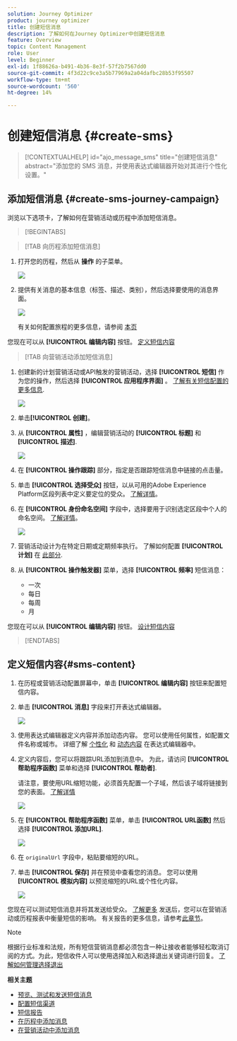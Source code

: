 ```yaml
---
solution: Journey Optimizer
product: journey optimizer
title: 创建短信消息
description: 了解如何在Journey Optimizer中创建短信消息
feature: Overview
topic: Content Management
role: User
level: Beginner
exl-id: 1f88626a-b491-4b36-8e3f-57f2b7567dd0
source-git-commit: 4f3d22c9ce3a5b77969a2a04dafbc28b53f95507
workflow-type: tm+mt
source-wordcount: '560'
ht-degree: 14%

---
```


# 创建短信消息 {#create-sms}

>[!CONTEXTUALHELP]
>id="ajo_message_sms"
>title="创建短信消息"
>abstract="添加您的 SMS 消息，并使用表达式编辑器开始对其进行个性化设置。"

## 添加短信消息 {#create-sms-journey-campaign}

浏览以下选项卡，了解如何在营销活动或历程中添加短信消息。

>[!BEGINTABS]

>[!TAB 向历程添加短信消息]

1. 打开您的历程，然后从 **操作** 的子菜单。

   ![](assets/sms_create_1.png)

1. 提供有关消息的基本信息（标签、描述、类别），然后选择要使用的消息界面。

   ![](assets/sms_create_2.png)

   有关如何配置旅程的更多信息，请参阅 [本页](../building-journeys/journey-gs.md)

<!-- The **[!UICONTROL Surface]**field is pre-filled, by default, with the last surface used for that channel by the user. -->

您现在可以从 **[!UICONTROL 编辑内容]** 按钮。 [定义短信内容](#sms-content)

>[!TAB 向营销活动添加短信消息]

1. 创建新的计划营销活动或API触发的营销活动，选择 **[!UICONTROL 短信]** 作为您的操作，然后选择 **[!UICONTROL 应用程序界面]** 。 [了解有关短信配置的更多信息](sms-configuration.md).

   ![](assets/sms_create_3.png)

1. 单击&#x200B;**[!UICONTROL 创建]**。

1. 从 **[!UICONTROL 属性]** ，编辑营销活动的 **[!UICONTROL 标题]** 和 **[!UICONTROL 描述]**.

   ![](assets/sms_create_4.png)

1. 在 **[!UICONTROL 操作跟踪]** 部分，指定是否跟踪短信消息中链接的点击量。

1. 单击 **[!UICONTROL 选择受众]** 按钮，以从可用的Adobe Experience Platform区段列表中定义要定位的受众。 [了解详情](../segment/about-segments.md)。

1. 在 **[!UICONTROL 身份命名空间]** 字段中，选择要用于识别选定区段中个人的命名空间。 [了解详情](../event/about-creating.md#select-the-namespace)。

   ![](assets/sms_create_5.png)

1. 营销活动设计为在特定日期或定期频率执行。 了解如何配置 **[!UICONTROL 计划]** 在 [此部分](../campaigns/create-campaign.md#schedule).

1. 从 **[!UICONTROL 操作触发器]** 菜单，选择 **[!UICONTROL 频率]** 短信消息：

   * 一次
   * 每日
   * 每周
   * 月

您现在可以从 **[!UICONTROL 编辑内容]** 按钮。 [设计短信内容](#sms-content)

>[!ENDTABS]

## 定义短信内容{#sms-content}

1. 在历程或营销活动配置屏幕中，单击 **[!UICONTROL 编辑内容]** 按钮来配置短信内容。

1. 单击 **[!UICONTROL 消息]** 字段来打开表达式编辑器。

   ![](assets/sms-content.png)

1. 使用表达式编辑器定义内容并添加动态内容。 您可以使用任何属性，如配置文件名称或城市。 详细了解 [个性化](../personalization/personalize.md) 和 [动态内容](../personalization/get-started-dynamic-content.md) 在表达式编辑器中。

1. 定义内容后，您可以将跟踪URL添加到消息中。 为此，请访问 **[!UICONTROL 帮助程序函数]** 菜单和选择 **[!UICONTROL 帮助者]**.

   请注意，要使用URL缩短功能，必须首先配置一个子域，然后该子域将链接到您的表面。 [了解详情](sms-subdomains.md)

   ![](assets/sms_tracking_1.png)

1. 在 **[!UICONTROL 帮助程序函数]** 菜单，单击 **[!UICONTROL URL函数]** 然后选择 **[!UICONTROL 添加URL]**.

   ![](assets/sms_tracking_2.png)

1. 在 `originalUrl` 字段中，粘贴要缩短的URL。

1. 单击 **[!UICONTROL 保存]** 并在预览中查看您的消息。 您可以使用 **[!UICONTROL 模拟内容]** 以预览缩短的URL或个性化内容。

   ![](assets/sms-content-preview.png)

您现在可以测试短信消息并将其发送给受众。 [了解更多](send-sms.md)
发送后，您可以在营销活动或历程报表中衡量短信的影响。 有关报告的更多信息，请参考[此章节](../reports/campaign-global-report.md#sms-tab)。

>[!NOTE]
>
>根据行业标准和法规，所有短信营销消息都必须包含一种让接收者能够轻松取消订阅的方式。为此，短信收件人可以使用选择加入和选择退出关键词进行回复。 [了解如何管理选择退出](../privacy/opt-out.md#sms-opt-out-management-sms-opt-out-management)

**相关主题**

* [预览、测试和发送短信消息](send-sms.md)
* [配置短信渠道](sms-configuration.md)
* [短信报告](../reports/journey-global-report.md#sms-global)
* [在历程中添加消息](../building-journeys/journeys-message.md)
* [在营销活动中添加消息](../campaigns/create-campaign.md)
